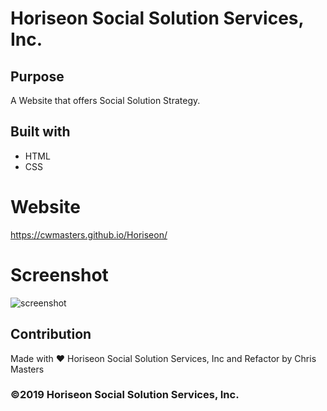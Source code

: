 # Horiseon Social Solution Services, Inc.

## Purpose
A Website that offers Social Solution Strategy.

## Built with
* HTML
* CSS

# Website
https://cwmasters.github.io/Horiseon/

# Screenshot
![screenshot](.assets/images/cost-management.png)

## Contribution
Made with ❤️ Horiseon Social Solution Services, Inc and Refactor by Chris Masters

### ©2019 Horiseon Social Solution Services, Inc.
